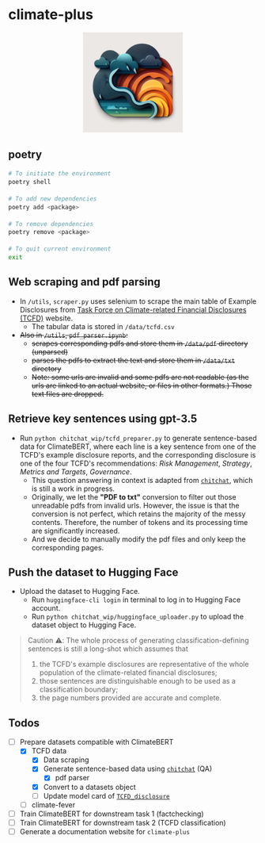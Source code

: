 # climate-plus

<p align="center">
  <img src="logo.png" width="40%" alt="A placeholder logo of climate-plus">
</p>

## poetry

```bash
# To initiate the environment
poetry shell

# To add new dependencies
poetry add <package>

# To remove dependencies
poetry remove <package>

# To quit current environment
exit
```

## Web scraping and pdf parsing

- In `/utils`, `scraper.py` uses selenium to scrape the main table of Example Disclosures from [Task Force on Climate-related Financial Disclosures (TCFD)](https://www.fsb-tcfd.org/example-disclosures/) website.
  - The tabular data is stored in `/data/tcfd.csv`
- ~~Also in `/utils`, `pdf_parser.ipynb`:~~
  - ~~scrapes corresponding pdfs and store them in `/data/pdf` directory (unparsed)~~
  - ~~parses the pdfs to extract the text and store them in `/data/txt` directory~~
  - ~~Note: some urls are invalid and some pdfs are not readable (as the urls are linked to an actual website, or files in other formats.) Those text files are dropped.~~

## Retrieve key sentences using gpt-3.5

- Run `python chitchat_wip/tcfd_preparer.py` to generate sentence-based data for ClimateBERT, where each line is a key sentence from one of the TCFD's example disclosure reports, and the corresponding disclosure is one of the four TCFD's recommendations: *Risk Management*, *Strategy*, *Metrics and Targets*, *Governance*.
  - This question answering in context is adapted from [`chitchat`](https://github.com/rexarski/chitchat), which is still a work in progress.
  - Originally, we let the **"PDF to txt"** conversion to filter out those unreadable pdfs from invalid urls. However, the issue is that the conversion is not perfect, which retains the majority of the messy contents. Therefore, the number of tokens and its processing time are significantly increased.
  - And we decide to manually modify the pdf files and only keep the corresponding pages.

## Push the dataset to Hugging Face

- Upload the dataset to Hugging Face.
  - Run `huggingface-cli login` in terminal to log in to Hugging Face account.
  - Run `python chitchat_wip/huggingface_uploader.py` to upload the dataset object to Hugging Face.

> Caution ⚠️: The whole process of generating classification-defining sentences is still a long-shot which assumes that
>
> 1. the TCFD's example disclosures are representative of the whole population of the climate-related financial disclosures;
> 2. those sentences are distinguishable enough to be used as a classification boundary;
> 3. the page numbers provided are accurate and complete.

## Todos

- [ ] Prepare datasets compatible with ClimateBERT
  - [x] TCFD data
    - [x] Data scraping
    - [x] Generate sentence-based data using [`chitchat`](https://github.com/rexarski/chitchat) (QA)
      - [x] pdf parser
    - [x] Convert to a datasets object
    - [ ] Update model card of [`TCFD_disclosure`](https://huggingface.co/datasets/rexarski/TCFD_disclosure)
  - [ ] climate-fever
- [ ] Train ClimateBERT for downstream task 1 (factchecking)
- [ ] Train ClimateBERT for downstream task 2 (TCFD classification)
- [ ] Generate a documentation website for `climate-plus`
